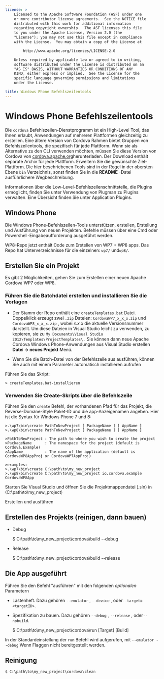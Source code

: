 ```yaml
---
license: >
    Licensed to the Apache Software Foundation (ASF) under one
    or more contributor license agreements.  See the NOTICE file
    distributed with this work for additional information
    regarding copyright ownership.  The ASF licenses this file
    to you under the Apache License, Version 2.0 (the
    "License"); you may not use this file except in compliance
    with the License.  You may obtain a copy of the License at

        http://www.apache.org/licenses/LICENSE-2.0

    Unless required by applicable law or agreed to in writing,
    software distributed under the License is distributed on an
    "AS IS" BASIS, WITHOUT WARRANTIES OR CONDITIONS OF ANY
    KIND, either express or implied.  See the License for the
    specific language governing permissions and limitations
    under the License.

title: Windows Phone Befehlszeilentools
---
```


# Windows Phone Befehlszeilentools

Die `cordova` Befehlszeilen-Dienstprogramm ist ein High-Level Tool, das Ihnen erlaubt, Anwendungen auf mehreren Plattformen gleichzeitig zu erstellen. Eine ältere Version von Cordova Rahmen bietet Gruppen von Befehlszeilentools, die spezifisch für jede Plattform. Wenn sie als Alternative zu den CLI verwenden möchten, müssen Sie diese Version von Cordova von [cordova.apache.org][1]herunterladen. Der Download enthält separate Archiv für jede Plattform. Erweitern Sie die gewünschte Ziel-Plattform. Die hier beschriebenen Tools sind in der Regel in der obersten Ebene `bin` Verzeichnis, sonst finden Sie in die **README** -Datei ausführlichere Wegbeschreibung.

 [1]: http://cordova.apache.org

Informationen über die Low-Level-Befehlszeilenschnittstelle, die Plugins ermöglicht, finden Sie unter Verwendung von Plugman zu Plugins verwalten. Eine Übersicht finden Sie unter Application Plugins.

## Windows Phone

Die Windows Phone-Befehlszeilen-Tools unterstützen, erstellen, Erstellung und Ausführung von neuen Projekten. Befehle müssen über eine Cmd oder Powershell-Eingabeaufforderung ausgeführt werden.

WP8-Repo jetzt enthält Code zum Erstellen von WP7 + WP8 apps. Das Repo hat Unterverzeichnisse für die einzelnen: `wp7/` und`wp8/`.

## Erstellen Sie ein Projekt

Es gibt 2 Möglichkeiten, gehen Sie zum Erstellen einer neuen Apache Cordova WP7 oder WP8.

### Führen Sie die Batchdatei erstellen und installieren Sie die Vorlagen

*   Der Stamm der Repo enthält eine `createTemplates.bat` Datei. Doppelklick erzeugt zwei `.zip` Dateien: `CordovaWP7_x_x_x.zip` und `CordovaWP8_x_x_x.zip` , wobei *x.x.x* die aktuelle Versionsnummer darstellt. Um diese Dateien in Visual Studio leicht zu verwenden, zu kopieren, sie zu `My Documents\Visual Studio
2012\Templates\ProjectTemplates\` . Sie können dann neue Apache Cordova Windows Phone-Anwendungen aus Visual Studio erstellen **Datei → neues Projekt** Menü.

*   Wenn Sie die Batch-Datei von der Befehlszeile aus ausführen, können Sie auch mit einem Parameter automatisch installieren aufrufen

Führen Sie das Skript:

    > createTemplates.bat-installieren
    

### Verwenden Sie Create-Skripts über die Befehlszeile

Führen Sie den `create` Befehl, der vorhandenen Pfad für das Projekt, die Reverse-Domäne-Style Paket-ID und die app-Anzeigenamen angeben. Hier ist die Syntax für Windows Phone 7 und 8:

    >.\wp7\bin\create PathToNewProject [ PackageName ] [ AppName ]
    >.\wp8\bin\create PathToNewProject [ PackageName ] [ AppName ]
    
    >PathToNewProject : The path to where you wish to create the project
    >PackageName      : The namespace for the project (default is Cordova.Example)
    >AppName          : The name of the application (default is CordovaWP8AppProj or CordovaWP7AppProj)
    
    >examples:
    >.\wp7\bin\create C:\path\to\my_new_project
    >.\wp8\bin\create C:\path\to\my_new_project io.cordova.example CordovaWP8App
    

Starten Sie Visual Studio und öffnen Sie die Projektmappendatei (.sln) in (C:\path\to\my\_new\_project)

Erstellen und ausführen

## Erstellen des Projekts (reinigen, dann bauen)

*   Debug
    
    $ C:\path\to\my\_new\_project\cordova\build --debug

*   Release
    
    $ C:\path\to\my\_new\_project\cordova\build --release

## Die App ausgeführt

Führen Sie den Befehl "ausführen" mit den folgenden *optionalen* Parametern

*   Lastenheft. Dazu gehören `--emulator` , `--device` , oder`--target=<targetID>`.

*   Spezifikation zu bauen. Dazu gehören `--debug` , `--release` , oder`--nobuild`.
    
    $ C:\path\to\my\_new\_project\cordova\run \[Target\] \[Build\]

In der Standardeinstellung der `run` Befehl wird aufgerufen, mit `--emulator --debug` Wenn Flaggen nicht bereitgestellt werden.

## Reinigung

    $ C:\path\to\my_new_project\cordova\clean